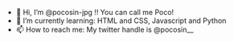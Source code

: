 - 👋 Hi, I’m @pocosin-jpg !! You can call me Poco!
- 🌱 I’m currently learning: HTML and CSS, Javascript and Python
- 📫 How to reach me: My twitter handle is @pocosin__
